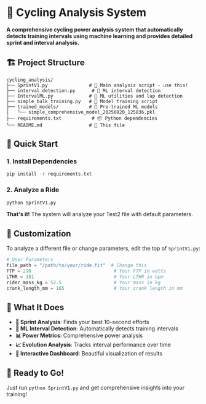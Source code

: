 # 🚴 Cycling Analysis System

**A comprehensive cycling power analysis system that automatically detects training intervals using machine learning and provides detailed sprint and interval analysis.**

## 🏗️ Project Structure

```
cycling_analysis/
├── SprintV1.py               # 🧠 Main analysis script - use this!
├── interval_detection.py      # 🤖 ML interval detection
├── IntervalML.py             # 🔧 ML utilities and lap detection
├── simple_bulk_training.py   # 🎯 Model training script
├── trained_models/           # 🎯 Pre-trained ML models
│   └── simple_comprehensive_model_20250820_125836.pkl
├── requirements.txt           # 📦 Python dependencies
└── README.md                 # 📖 This file
```

## 🚀 Quick Start

### 1. Install Dependencies
```bash
pip install -r requirements.txt
```

### 2. Analyze a Ride
```bash
python SprintV1.py
```

**That's it!** The system will analyze your Test2 file with default parameters.

## 🔧 Customization

To analyze a different file or change parameters, edit the top of `SprintV1.py`:

```python
# User Parameters
file_path = "/path/to/your/ride.fit"  # Change this
FTP = 290                              # Your FTP in watts
LTHR = 181                             # Your LTHR in bpm
rider_mass_kg = 52.5                   # Your mass in kg
crank_length_mm = 165                  # Your crank length in mm
```

## 🎯 What It Does

- **🏃 Sprint Analysis**: Finds your best 10-second efforts
- **🤖 ML Interval Detection**: Automatically detects training intervals
- **📊 Power Metrics**: Comprehensive power analysis
- **📈 Evolution Analysis**: Tracks interval performance over time
- **📱 Interactive Dashboard**: Beautiful visualization of results

## 🎉 Ready to Go!

Just run `python SprintV1.py` and get comprehensive insights into your training!
